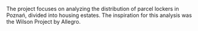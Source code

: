 The project focuses on analyzing the distribution of parcel lockers in Poznań, divided into housing estates. The inspiration for this analysis was the Wilson Project by Allegro.
